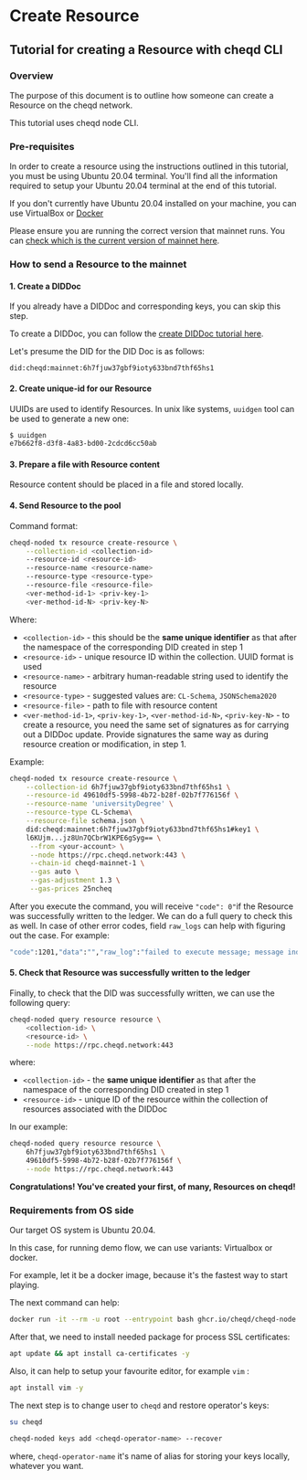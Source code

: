 # Create Resource

## Tutorial for creating a Resource with cheqd CLI

### Overview

The purpose of this document is to outline how someone can create a Resource on the cheqd network.

This tutorial uses cheqd node CLI.

### Pre-requisites

In order to create a resource using the instructions outlined in this tutorial, you must be using Ubuntu 20.04 terminal. You'll find all the information required to setup your Ubuntu 20.04 terminal at the end of this tutorial.

If you don't currently have Ubuntu 20.04 installed on your machine, you can use VirtualBox or [Docker](https://github.com/cheqd/cheqd-node/diffs/2?base\_sha=204959755a2a1d4662b1e8d58e2160f17fa4fca8\&branch=DEV-890-cheqd-cli-docs\&commentable=true\&name=DEV-890-cheqd-cli-docs\&pull\_number=283\&qualified\_name=refs%2Fheads%2FDEV-890-cheqd-cli-docs\&sha1=204959755a2a1d4662b1e8d58e2160f17fa4fca8\&sha2=4b36c0a5f767b7d4fb91341bc732d54471702dac\&short\_path=1840e4b\&unchanged=expanded\&w=false#requirements-from-os-side)

Please ensure you are running the correct version that mainnet runs. You can [check which is the current version of mainnet here](https://rpc.mainnet.cheqd.network/abci\_info?).

### How to send a Resource to the mainnet

#### 1. Create a DIDDoc

If you already have a DIDDoc and corresponding keys, you can skip this step.

To create a DIDDoc, you can follow the [create DIDDoc tutorial here](../../dids/cheqd-cosmos-cli/create-did-and-did-document.md).&#x20;

Let's presume the DID for the DID Doc is as follows:

`did:cheqd:mainnet:6h7fjuw37gbf9ioty633bnd7thf65hs1`

#### 2. Create unique-id for our Resource

UUIDs are used to identify Resources. In unix like systems, `uuidgen` tool can be used to generate a new one:

```bash
$ uuidgen
e7b662f8-d3f8-4a83-bd00-2cdcd6cc50ab
```

#### 3. Prepare a file with Resource content

Resource content should be placed in a file and stored locally.

#### 4. Send Resource to the pool

Command format:

```bash
cheqd-noded tx resource create-resource \
    --collection-id <collection-id>
    --resource-id <resource-id>
    --resource-name <resource-name>
    --resource-type <resource-type>
    --resource-file <resource-file>
    <ver-method-id-1> <priv-key-1>
    <ver-method-id-N> <priv-key-N>
```

Where:

* `<collection-id>` - this should be the **same unique identifier** as that after the namespace of the corresponding DID created in step 1
* `<resource-id>` - unique resource ID within the collection. UUID format is used
* `<resource-name>` - arbitrary human-readable string used to identify the resource
* `<resource-type>` - suggested values are: `CL-Schema`, `JSONSchema2020`
* `<resource-file>` - path to file with resource content
* `<ver-method-id-1>`, `<priv-key-1>`, `<ver-method-id-N>`,  `<priv-key-N>` - to create a resource, you need the same set of signatures as for carrying out a DIDDoc update. Provide signatures the same way as during resource creation or modification, in step 1.

Example:

```bash
cheqd-noded tx resource create-resource \
    --collection-id 6h7fjuw37gbf9ioty633bnd7thf65hs1 \
    --resource-id 49610df5-5998-4b72-b28f-02b7f776156f \
    --resource-name 'universityDegree' \
    --resource-type CL-Schema\
    --resource-file schema.json \
    did:cheqd:mainnet:6h7fjuw37gbf9ioty633bnd7thf65hs1#key1 \
    l6KUjm...jz8Un7QCbrW1KPE6gSyg== \
     --from <your-account> \
     --node https://rpc.cheqd.network:443 \
     --chain-id cheqd-mainnet-1 \
     --gas auto \
     --gas-adjustment 1.3 \
     --gas-prices 25ncheq
```

After you execute the command, you will receive `"code": 0"`if the Resource was successfully written to the ledger. We can do a full query to check this as well. In case of other error codes, field `raw_logs` can help with figuring out the case. For example:

```bash
"code":1201,"data":"","raw_log":"failed to execute message; message index: 0: id:cheqd:testnet:fcbarcelona: DID Doc not found"
```

#### 5. Check that Resource was successfully written to the ledger

Finally, to check that the DID was successfully written, we can use the following query:

```bash
cheqd-noded query resource resource \
    <collection-id> \
    <resource-id> \
    --node https://rpc.cheqd.network:443
```

where:

* `<collection-id>` - the **same unique identifier** as that after the namespace of the corresponding DID created in step 1
* `<resource-id>` - unique ID of the resource within the collection of resources associated with the DIDDoc

In our example:

```bash
cheqd-noded query resource resource \
    6h7fjuw37gbf9ioty633bnd7thf65hs1 \
    49610df5-5998-4b72-b28f-02b7f776156f \
    --node https://rpc.cheqd.network:443
```

**Congratulations! You've created your first, of many, Resources on cheqd!**

### Requirements from OS side

Our target OS system is Ubuntu 20.04.

In this case, for running demo flow, we can use variants: Virtualbox or docker.

For example, let it be a docker image, because it's the fastest way to start playing.

The next command can help:

```bash
docker run -it --rm -u root --entrypoint bash ghcr.io/cheqd/cheqd-node:0.4.0
```

After that, we need to install needed package for process SSL certificates:

```bash
apt update && apt install ca-certificates -y
```

Also, it can help to setup your favourite editor, for example `vim` :

```bash
apt install vim -y
```

The next step is to change user to `cheqd` and restore operator's keys:

```bash
su cheqd
```

```bash
cheqd-noded keys add <cheqd-operator-name> --recover
```

where, `cheqd-operator-name` it's name of alias for storing your keys locally, whatever you want.
